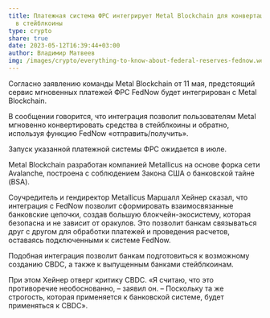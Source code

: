 ```yaml
---
title: Платежная система ФРС интегрирует Metal Blockchain для конвертации фиата
  в стейблкоины
type: crypto
share: true
date: 2023-05-12T16:39:44+03:00
author: Владимир Матвеев
img: /images/crypto/everything-to-know-about-federal-reserves-fednow.webp
---
```

Согласно заявлению команды Metal Blockchain от 11 мая, предстоящий сервис мгновенных платежей ФРС FedNow будет интегрирован с Metal Blockchain.

В сообщении говорится, что интеграция позволит пользователям Metal мгновенно конвертировать средства в стейблкоины и обратно, используя функцию FedNow «отправить/получить».

Запуск указанной платежной системы ФРС ожидается в июле.

Metal Blockchain разработан компанией Metallicus на основе форка сети Avalanche, построена с соблюдением Закона США о банковской тайне (BSA).

Соучредитель и гендиректор Metallicus Маршалл Хейнер сказал, что интеграция с FedNow позволит сформировать взаимосвязанные банковские цепочки, создав большую блокчейн-экосистему, которая безопасна и не зависит от оракулов. Это позволит банкам связываться друг с другом для обработки платежей и проведения расчетов, оставаясь подключенными к системе FedNow.

Подобная интеграция позволит банкам подготовиться к возможному созданию CBDC, а также к выпущенным банками стейблкоинам.

При этом Хейнер отверг критику CBDC. «Я считаю, что это противоречие необоснованно, – заявил он. – Поскольку та же строгость, которая применяется к банковской системе, будет применяться к CBDC».